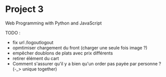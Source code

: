 # Project 3

Web Programming with Python and JavaScript

TODO :
- fix url /logoutlogout
- opmtimiser chargement du front (charger une seule fois image ?)
- empêcher doublons de plats avec prix différents
- retirer élément du cart
- Comment s'assurer qu'il y a bien qu'un order pas payée par personne ? (-_> unique together)
